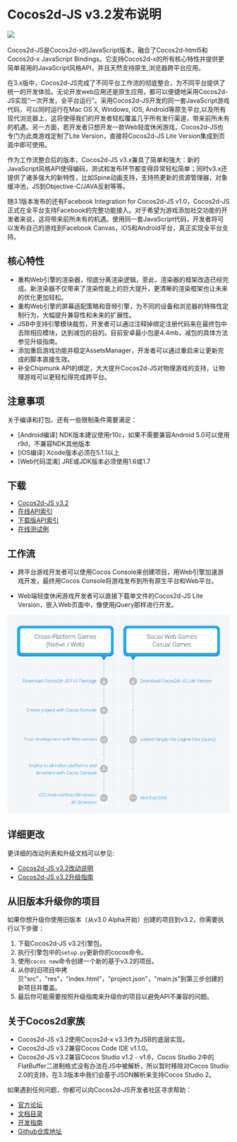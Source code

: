 # Cocos2d-JS v3.2发布说明

<img src="http://files.cocos2d-x.org/images/orgsite/logo.png" height=180> 

Cocos2d-JS是Cocos2d-x的JavaScript版本，融合了Cocos2d-html5和Cocos2d-x JavaScript Bindings。它支持Cocos2d-x的所有核心特性并提供更简单易用的JavaScript风格API，并且天然支持原生,浏览器跨平台应用。

在3.x版中，Cocos2d-JS完成了不同平台工作流的彻底整合，为不同平台提供了统一的开发体验。无论开发web应用还是原生应用，都可以便捷地采用Cocos2d-JS实现“一次开发，全平台运行”。采用Cocos2d-JS开发的同一套JavaScript游戏代码，可以同时运行在Mac OS X, Windows, iOS, Android等原生平台,以及所有现代浏览器上，这将使得我们的开发者轻松覆盖几乎所有发行渠道，带来前所未有的机遇。另一方面，若开发者只想开发一款Web轻度休闲游戏，Cocos2d-JS也专门为此类游戏定制了Lite Version，直接将Cocos2d-JS Lite Version集成到页面中即可使用。

作为工作流整合后的版本，Cocos2d-JS v3.x兼具了简单和强大：新的JavaScript风格API使得编码，测试和发布环节都变得异常轻松简单；同时v3.x还提供了诸多强大的新特性，比如Spine动画支持，支持热更新的资源管理器，对象缓冲池，JS到Objective-C/JAVA反射等等。

随3.1版本发布的还有Facebook Integration for Cocos2d-JS v1.0，Cocos2d-JS正式在全平台支持Facebook的完整功能接入。对于希望为游戏添加社交功能的开发者来说，这将带来前所未有的机遇。使用同一套JavaScript代码，开发者将可以发布自己的游戏到Facebook Canvas，iOS和Android平台，真正实现全平台支持。

## 核心特性

* 重构Web引擎的渲染器，彻底分离渲染逻辑，至此，渲染器的框架改造已经完成。新渲染器不仅带来了渲染性能上的巨大提升，更清晰的渲染框架也让未来的优化更加轻松。
* 重构Web引擎的屏幕适配策略和音频引擎，为不同的设备和浏览器的特殊性定制行为，大幅提升兼容性和未来的扩展性。
* JSB中支持引擎模块裁剪，开发者可以通过注释掉绑定注册代码来在最终包中去除相应模块，达到减包的目的。目前安卓最小包是4.4mb，减包的具体方法参见升级指南。
* 添加重启游戏功能并稳定AssetsManager，开发者可以通过重启来让更新完成的脚本直接生效。
* 补全Chipmunk API的绑定，大大提升Cocos2d-JS对物理游戏的支持，让物理游戏可以更轻松得完成跨平台。

## 注意事项

关于编译和打包，还有一些限制条件需要满足：

- [Android编译] NDK版本建议使用r10c，如果不需要兼容Android 5.0可以使用r9d，不兼容NDK其他版本
- [iOS编译] Xcode版本必须在5.1.1以上
- [Web代码混淆] JRE或JDK版本必须使用1.6或1.7

## 下载

- [Cocos2d-JS v3.2](http://www.cocos2d-x.org/filedown/cocos2d-js-v3.2.zip)
- [在线API索引](http://www.cocos2d-x.org/reference/html5-js/V3.0/index.html)
- [下载版API索引](http://www.cocos2d-x.org/filedown/Cocos2d-JS-v3.2-API.zip)
- [在线测试例](http://cocos2d-x.org/js-tests/)

## 工作流

- 跨平台游戏开发者可以使用Cocos Console来创建项目，用Web引擎加速游戏开发，最终用Cocos Console将游戏发布到所有原生平台和Web平台。

- Web端轻度休闲游戏开发者可以直接下载单文件的Cocos2d-JS Lite Version，嵌入Web页面中，像使用jQuery那样进行开发。

![](../../v3.0/release-note/workflows.jpg)

## 详细更改

更详细的改动列表和升级文档可以参见:

- [Cocos2d-JS v3.2改动说明](http://www.cocos2d-x.org/docs/manual/framework/html5/release-notes/v3.2/changelog/en)
- [Cocos2d-JS v3.2升级指南](http://www.cocos2d-x.org/docs/manual/framework/html5/release-notes/v3.2rc0/upgrade-guide/zh)

## 从旧版本升级你的项目

如果你想升级你使用旧版本（从v3.0 Alpha开始）创建的项目到v3.2，你需要执行以下步骤：

1. 下载Cocos2d-JS v3.2引擎包。
2. 执行引擎包中的`setup.py`更新你的cocos命令。
3. 使用`cocos new`命令创建一个新的基于v3.2的项目。
4. 从你的旧项目中拷贝"src"，"res"，"index.html"，"project.json"，"main.js"到第三步创建的新项目并覆盖。
5. 最后你可能需要按照升级指南来升级你的项目以避免API不兼容的问题。

## 关于Cocos2d家族

- Cocos2d-JS v3.2使用Cocos2d-x v3.3作为JSB的底层实现。
- Cocos2d-JS v3.2兼容Cocos Code IDE v1.1.0。
- Cocos2d-JS v3.2兼容Cocos Studio v1.2 - v1.6，Cocos Studio 2中的FlatBuffer二进制格式没有办法在JS中被解析，所以暂时移除对Cocos Studio 2.0的支持，在3.3版本中我们会基于JSON解析来支持Cocos Studio 2。

如果遇到任何问题，你都可以向Cocos2d-JS开发者社区寻求帮助： 

- [官方论坛](http://www.cocoachina.com/bbs/thread.php?fid-59.html)
- [文档目录](http://cocos2d-x.org/docs/manual/framework/html5/zh)
- [开发指南](http://cn.cocos2d-x.org/article/index?type=cocos2d-x&url=/doc/cocos-docs-master/manual/framework/cocos2d-js/1-about-cocos2d-js/1-1-a-brief-history/zh.md)
- [Github仓库地址](https://github.com/cocos2d/cocos2d-js)
